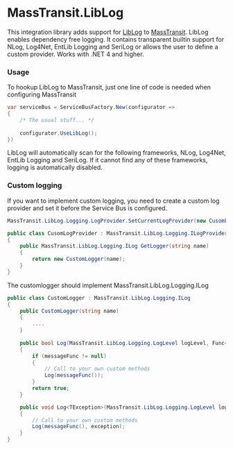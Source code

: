MassTransit.LibLog
==================

This integration library adds support for [LibLog][0] to [MassTransit][1]. LibLog enables dependency free logging. It contains transparent builtin support for NLog, Log4Net, EntLib Logging and SeriLog or allows the user to define a custom provider. Works with .NET 4 and higher.

### Usage
To hookup LibLog to MassTransit, just one line of code is needed when configuring MassTransit
```csharp
var serviceBus = ServiceBusFactory.New(configurator =>
{
	/* The usual stuff... */
	
	configurator.UseLibLog();	
})
```

LibLog will automatically scan for the following frameworks, NLog, Log4Net, EntLib Logging and SeriLog. If it cannot find any of these frameworks, logging is automatically disabled. 

### Custom logging
If you want to implement custom logging, you need to create a custom log provider and set it before the Service Bus is configured.

```csharp
MassTransit.LibLog.Logging.LogProvider.SetCurrentLogProvider(new CusomLogProvider());
```
```csharp
public class CusomLogProvider : MassTransit.LibLog.Logging.ILogProvider
{
	public MassTransit.LibLog.Logging.ILog GetLogger(string name)
	{
		return new CustomLogger(name);
	}
}
```
The customlogger should implement MassTransit.LibLog.Logging.ILog

```csharp
public class CustomLogger : MassTransit.LibLog.Logging.ILog
{
	public CustomLogger(string name)
	{
		....
	}
	
	public bool Log(MassTransit.LibLog.Logging.LogLevel logLevel, Func<string> messageFunc)
	{
		if (messageFunc != null)
		{
			// Call to your own custom methods
			Log(messageFunc());
		}
		return true;
	}

	public void Log<TException>(MassTransit.LibLog.Logging.LogLevel logLevel, Func<string> messageFunc, TException exception) where TException : Exception
	{
		// Call to your own custom methods
		Log(messageFunc(), exception);
	}
}
```

[0]: https://github.com/damianh/LibLog
[1]: https://github.com/MassTransit/MassTransit
